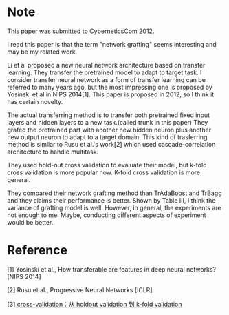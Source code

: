 # Note

This paper was submitted to CyberneticsCom 2012.

I read this paper is that the term "network grafting" seems interesting and may be my related work.

Li et al proposed a new neural network architecture based on transfer learning. They transfer the pretrained model to adapt to target task. I consider transfer neural network as a form of transfer learning can be referred to many years ago, but the most impressing one is proposed by Yosinski et al in NIPS 2014[1]. This paper is proposed in 2012, so I think it has certain novelty.

The actual transferring method is to transfer both pretrained fixed input layers and hidden layers to a new task.(called trunk in this paper) They grafed the pretrained part with another new hidden neuron plus another new output neuron to adapt to a target domain. This kind of trasferring method is similar to Rusu et al.'s work[2] which used cascade-correlation architecture to handle multitask.

They used hold-out cross validation to evaluate their model, but k-fold cross validation is more popular now. K-fold cross validation is more general.

They compared their network grafting method than TrAdaBoost and TrBagg and they claims their performance is better. Shown by Table III, I think the variance of grafting model is well. However, in general, the experiments are not enough to me. Maybe, conducting different aspects of experiment would be better.

# Reference
[1] Yosinski et al., How transferable are features in deep neural networks? [NIPS 2014]

[2] Rusu et al., Progressive Neural Networks [ICLR] 

[3] [cross-validation：从 holdout validation 到 k-fold validation](https://blog.csdn.net/lanchunhui/article/details/50522424)